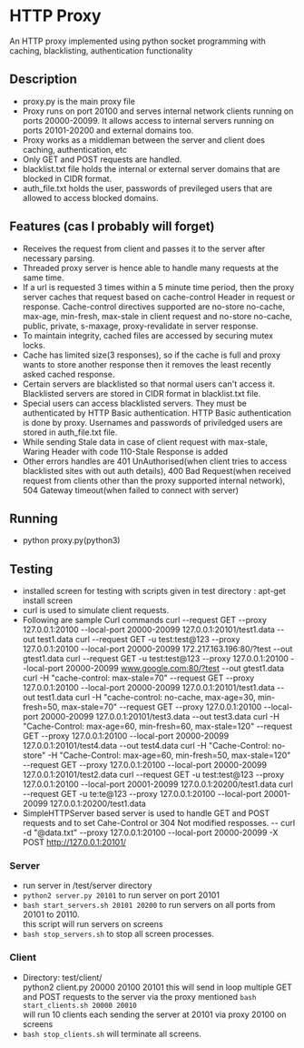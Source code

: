 # HTTP Proxy
An HTTP proxy implemented using python socket programming with caching, blacklisting, authentication functionality

## Description
- proxy.py is the main proxy file
- Proxy runs on port 20100 and serves internal network clients running on ports 20000-20099. It allows access to internal servers running on ports 20101-20200 and external domains too.
- Proxy works as a middleman between the server and client does caching, authentication, etc
- Only GET and POST requests are handled.
- blacklist.txt file holds the internal or external server domains that are blocked in CIDR format.
- auth_file.txt holds the user, passwords of previleged users that are allowed to access blocked domains.

## Features (cas I probably will forget)
- Receives the request from client and passes it to the server after necessary parsing.
- Threaded proxy server is hence able to handle many requests at the same time.
- If a url is requested 3 times within a 5 minute time period, then the proxy server caches that request based on cache-control Header in request or response. Cache-control directives supported are no-store no-cache, max-age, min-fresh, max-stale in client request and no-store no-cache, public, private, s-maxage, proxy-revalidate in server response.
- To maintain integrity, cached files are accessed by securing mutex locks.
- Cache has limited size(3 responses), so if the cache is full and proxy wants to store another response then it removes the least recently asked cached response.
- Certain servers are blacklisted so that normal users can't access it. Blacklisted servers are stored in CIDR format in blacklist.txt file.
- Special users can access blacklisted servers. They must be authenticated by HTTP Basic authentication. HTTP Basic authentication is done by proxy. Usernames and passwords of priviledged users are stored in auth_file.txt file.
- While sending Stale data in case of client request with max-stale, Waring Header with code 110-Stale Response is added
- Other errors handles are  401 UnAuthorised(when client tries to access blacklisted sites with out auth details), 400 Bad Request(when received request from clients other than the proxy supported  internal network), 504 Gateway timeout(when failed to connect with server)

## Running
- python proxy.py(python3)

## Testing
- installed screen for testing with scripts given in test directory : apt-get install screen
- curl is used to simulate client requests.
- Following are sample Curl commands
  curl --request GET --proxy 127.0.0.1:20100 --local-port 20000-20099 127.0.0.1:20101/test1.data --out test1.data
  curl --request GET -u test:test@123 --proxy 127.0.0.1:20100 --local-port 20000-20099 172.217.163.196:80/?test --out gtest1.data
  curl --request GET -u test:test@123 --proxy 127.0.0.1:20100 --local-port 20000-20099 www.google.com:80/?test --out gtest1.data
  curl -H "cache-control: max-stale=70" --request GET --proxy 127.0.0.1:20100 --local-port 20000-20099 127.0.0.1:20101/test1.data --out test1.data
  curl -H "cache-control: no-cache, max-age=30, min-fresh=50, max-stale=70" --request GET --proxy 127.0.0.1:20100 --local-port 20000-20099 127.0.0.1:20101/test3.data --out test3.data
  curl -H "Cache-Control:  max-age=60, min-fresh=60, max-stale=120" --request GET --proxy 127.0.0.1:20100 --local-port 20000-20099 127.0.0.1:20101/test4.data --out test4.data
  curl -H "Cache-Control: no-store" -H "Cache-Control: max-age=60, min-fresh=50, max-stale=120" --request GET --proxy 127.0.0.1:20100 --local-port 20000-20099 127.0.0.1:20101/test2.data
  curl --request GET -u test:test@123 --proxy 127.0.0.1:20100 --local-port 20001-20099 127.0.0.1:20200/test1.data
  curl --request GET -u te:te@123 --proxy 127.0.0.1:20100 --local-port 20001-20099 127.0.0.1:20200/test1.data
- SimpleHTTPServer based server is used to handle GET and POST requests and to set Cahe-Control or 304 Not modified resposses.
-- curl -d "@data.txt" --proxy 127.0.0.1:20100 --local-port 20000-20099 -X POST http://127.0.0.1:20101/

### Server
- run server in /test/server directory  
- `python2 server.py 20101` to run server on port 20101  
- `bash start_servers.sh 20101 20200` to run servers on all ports from 20101 to 20110.  
this script will run servers on screens
- `bash stop_servers.sh` to stop all screen processes.

### Client

- Directory: test/client/  
python2 client.py 20000 20100 20101 this will send in loop multiple GET and POST requests to the server via the proxy mentioned
`bash start_clients.sh 20000 20010`  
will run 10 clients each sending the server at 20101 via proxy 20100 on screens
- `bash stop_clients.sh` will terminate all screens.
